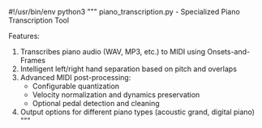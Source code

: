 #!/usr/bin/env python3
"""
piano_transcription.py - Specialized Piano Transcription Tool

Features:

1. Transcribes piano audio (WAV, MP3, etc.) to MIDI using Onsets-and-Frames
2. Intelligent left/right hand separation based on pitch and overlaps
3. Advanced MIDI post-processing:
   - Configurable quantization
   - Velocity normalization and dynamics preservation
   - Optional pedal detection and cleaning
4. Output options for different piano types (acoustic grand, digital piano)
   """
